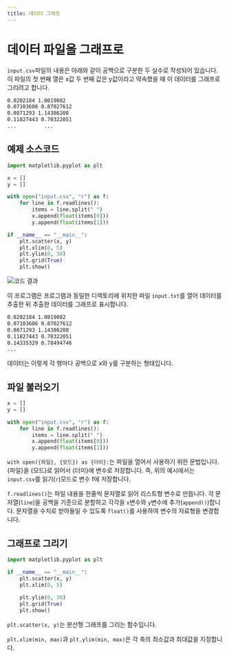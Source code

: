 ```yaml
---
title: 데이터 그래프
---
```



# 데이터 파일을 그래프로

`input.csv`파일의 내용은 아래와 같이 공백으로 구분한 두 실수로 작성되어 있습니다. 이 파일의 첫 번째 열은 x값 두 번째 값은 y값이라고 약속했을 때 이 데이터를 그래프로 그리려고 합니다.

```txt
0.0202184 1.0819082
0.07103606 0.87027612
0.0871293 1.14386208
0.11827443 0.70322051
...         ...
```

## 예제 소스코드

```python
import matplotlib.pyplot as plt

x = []
y = []

with open("input.csv", "r") as f:
    for line in f.readlines():
        items = line.split(" ")
        x.append(float(items[0]))
        y.append(float(items[1]))

if __name__ == "__main__":
    plt.scatter(x, y)
    plt.xlim(0, 5)
    plt.ylim(0, 30)
    plt.grid(True)
    plt.show()
```

![코드 결과](../assets/data_plot_1.png)

이 프로그램은 프로그램과 동일한 디렉토리에 위치한 파일 `input.txt`를 열어 데이터를 추출한 뒤 추출한 데이터를 그래프로 표시합니다.

```txt
0.0202184 1.0819082
0.07103606 0.87027612
0.0871293 1.14386208
0.11827443 0.70322051
0.14335329 0.78494746
...
```

데이터는 이렇게 각 행마다 공백으로 x와 y를 구분하는 형태입니다.

## 파일 불러오기

```py
x = []
y = []

with open("input.csv", "r") as f:
    for line in f.readlines():
        items = line.split(" ")
        x.append(float(items[0]))
        y.append(float(items[1]))

```

`with open({파일}, {모드}) as {더미}:`는 파일을 열어서 사용하기 위한 문법입니다. {파일}을 {모드}로 읽어서 {더미}에 변수로 저장합니다. 즉, 위의 예시에서는 `input.csv`를 읽기(`r`)모드로 변수 f에 저장합니다.

`f.readlines()`는 파일 내용을 한줄씩 문자열로 읽어 리스트형 변수로 만듭니다. 각 문자열(`line`)을 공백을 기준으로 분할하고 각각을 `x`변수와 `y`변수에 추가(`append()`)합니다. 문자열을 수치로 받아들일 수 있도록 `float()`를 사용하여 변수의 자료형을 변경합니다.


## 그래프로 그리기

```py
import matplotlib.pyplot as plt

if __name__ == "__main__":
    plt.scatter(x, y)
    plt.xlim(0, 5)
    
    plt.ylim(0, 30)
    plt.grid(True)
    plt.show()
```

`plt.scatter(x, y)`는 분산형 그래프를 그리는 함수입니다.

`plt.xlim(min, max)`과 `plt.ylim(min, max)`은 각 축의 최소값과 최대값을 지정합니다.
